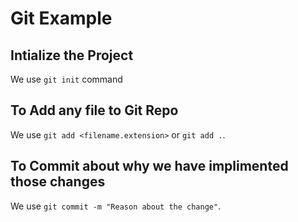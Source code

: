 # Git Example

## Intialize the Project

We use `git init` command

## To Add any file to Git Repo

We use `git add <filename.extension>` or `git add .`.

## To Commit about why we have implimented those changes 

We use `git commit -m "Reason about the change"`.